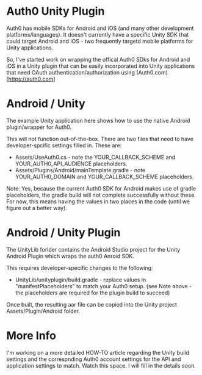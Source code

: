 # Auth0 Unity Plugin

Auth0 has mobile SDKs for Android and iOS (and many other development platforms/languages). It doesn't
currently have a specific Unity SDK that could target Android and iOS - two frequently targetd
mobile platforms for Unity applications.

So, I've started work on wrapping the offical Auth0 SDks for Android and iOS in a Unity plugin that can
be easily incorporated into Unity applications that need OAuth authentication/authorization using
(Auth0.com)[https://auth0.com]

# Android / Unity

The example Unity application here shows how to use the native Android plugin/wrapper for Auth0.

This will not function out-of-the-box. There are two files that need to have developer-spcific 
settings filled in. These are:
* Assets/UseAuth0.cs - note the YOUR_CALLBACK_SCHEME and YOUR_AUTH0_API_AUDIENCE placeholders.
* Assets/Plugins/Android/mainTemplate.gradle - note YOUR_AUTH0_DOMAIN and YOUR_CALLBACK_SCHEME placeholders.

Note: Yes, because the current Auth0 SDK for Android makes use of gradle placeholders, the gradle build
will not complete successfully without these. For now, this means having the values in two places in the
code (until we figure out a better way).

# Android / Unity Plugin

The UnityLib forlder contains the Android Studio project for the Unity Android Plugin which wraps
the auth0 Anroid SDK.

This requires developer-specific changes to the following:
* UnityLib/unityplugin/build.gradle - replace values in "manifestPlaceholders" to match your Auth0 setup.
(see Note above - the placeholders are required for the plugin build to succeed)

Once built, the resulting aar file can be copied into the Unity project Assets/Plugin/Android folder.

# More Info

I'm working on a more detailed HOW-TO article regarding the Unity build settings and the correspnding
Auth0 account settings for the API and application settings to match. Watch this space. I will fill in the
details soon.


